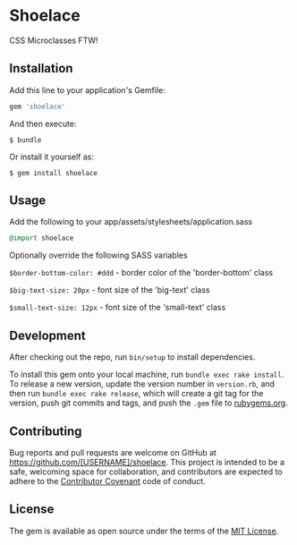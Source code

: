 # Shoelace

CSS Microclasses FTW!

## Installation

Add this line to your application's Gemfile:

```ruby
gem 'shoelace'
```

And then execute:

    $ bundle

Or install it yourself as:

    $ gem install shoelace

## Usage

Add the following to your app/assets/stylesheets/application.sass

```ruby
@import shoelace
```

Optionally override the following SASS variables

`$border-bottom-color: #ddd` - border color of the 'border-bottom' class

`$big-text-size: 20px` - font size of the 'big-text' class

`$small-text-size: 12px` - font size of the 'small-text' class

## Development

After checking out the repo, run `bin/setup` to install dependencies.

To install this gem onto your local machine, run `bundle exec rake install`. To release a new version, update the version number in `version.rb`, and then run `bundle exec rake release`, which will create a git tag for the version, push git commits and tags, and push the `.gem` file to [rubygems.org](https://rubygems.org).

## Contributing

Bug reports and pull requests are welcome on GitHub at https://github.com/[USERNAME]/shoelace. This project is intended to be a safe, welcoming space for collaboration, and contributors are expected to adhere to the [Contributor Covenant](http://contributor-covenant.org) code of conduct.


## License

The gem is available as open source under the terms of the [MIT License](http://opensource.org/licenses/MIT).


